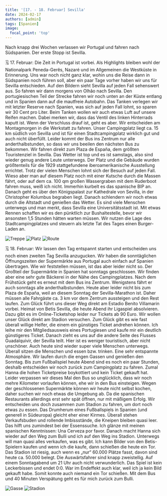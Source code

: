 ```yaml
---
title: '[17. - 18. Februar] Sevilla'
date: 2024-02-17
authors: [admin]
tags: [Spanien]
image:
  focal_point: 'top'
---
```

Nach knapp drei Wochen verlassen wir Portugal und fahren nach Südspanien. Der erste Stopp ist Sevilla.

<!--more-->

🗓️ 17. Februar: Die Zeit in Portugal ist vorbei. Als Highlights bleiben wohl der Nationalpark Peneda-Gerês, Nazaré und im Allgemeinen die Westküste in Erinnerung. Uns war noch nicht ganz klar, wohin uns die Reise dann in Südspanien noch führen soll, aber ein paar Tage vorher haben wir uns für Sevilla entschieden. Auf den Bildern sieht Sevilla auf jeden Fall sehenswert aus. So fahren wir dann morgens von Olhâo nach Sevilla. Den portugiesischen Teil der Strecke fahren wir noch unten an der Küste entlang und in Spanien dann auf die mautfreie Autobahn. Das Tanken verlegen wir mit letzter Reserve nach Spanien, was sich auf jeden Fall lohnt, so sparen wir 30 Cent pro Liter. Beim Tanken wollen wir auch etwas Luft auf unsere Reifen machen. Dabei merken wir, dass das Ventil des linken Hinterrads kaputt ist. Wenn der Verschluss drauf ist, geht es aber. Wir entscheiden am Montagmorgen in die Werkstatt zu fahren. Unser Campingplatz liegt ca. 15 km südlich von Sevilla und ist für einen Stadtcampingplatz wirklich gut und auch nicht überfüllt. Leider kommt der Bus ins Zentrum nur alle anderthalbstunden, so dass wir uns beeilen den nächsten Bus zu bekommen. Wir fahren direkt zum Plaza de España, dem größten Touristenziel in Sevilla. Das Wetter ist top und es ist samstags, also sind wieder genug andere Leute unterwegs. Der Platz und die Gebäude wurden größtenteils für die 1929 stattgefundene iberoamerikanische Ausstellung errichtet. Trotz der vielen Menschen lohnt sich der Besuch auf jeden Fall. Wieso aber man auf diesem Platz noch mit einer Kutsche durch die Massen fährt, oder auf dem ca. 100 qm großen Wassergraben mit dem Ruderboot fahren muss, weiß ich nicht. Immerhin kurbelt es das spanische BIP an. Danach geht es über den Königspalast zur Kathedrale von Sevilla, in der Christopher Kolumbus begraben liegt. Danach schlendern wir noch etwas durch die Altstadt und genießen das Wetter. Es sind viele Menschen unterwegs und man merkt, dass Sevilla eine Universitätsstadt ist. Mit etwas Rennen schaffen wir es den pünktlich zur Bushaltestelle, bevor wir ansonsten 1,5 Stunden hätten warten müssen. Wir nutzen die Lage des Stadtcampingplatzes und steuern als letzte Tat des Tages einen Burger-Laden an.  

<img src="Treppe.jpg" alt="Treppe" caption="">

<img src="Platz.jpg" alt="Platz" caption=" ">

<img src="Route_17.02.24.jpg" alt="Route" caption=" ">

🗓️ 18. Februar: Wir lassen den Tag entspannt starten und entscheiden uns noch einen zweiten Tag Sevilla anzugucken. Wir haben die sonntäglichen Öffnungszeiten der Supermärkte aus Portugal auch einfach auf Spanien übertragen. Wie wir feststellen müssen, ist das aber leider nicht so. Der Großteil der Supermärkte in Spanien hat sonntags geschlossen. Wir finden aber eine sehr gute Bäckerei in der Nähe des Campingplatzes. Nach dem Frühstück geht es erneut mit dem Bus ins Zentrum. Wenigstens fährt er auch sonntags alle anderthalbstunden. Heute aber leider nicht bis zum Plaza de España, weil an diesem Sonntag der Sevilla-Marathon ist. Daher müssen alle Fahrgäste ca. 3 km vor dem Zentrum aussteigen und den Rest laufen. Zum Glück führt uns dieser Weg direkt am Estadio Benito Villamarin vorbei. Heimat von Betis Sevilla, die heute Abend ihr Ligaspiel absolvieren. Dazu gibt es im Online-Ticketshop leider nur Tickets ab 90 Euro. Wir wollen unser Glück direkt am Stadion versuchen. Zum Glück gibt es wie fast überall willige Helfer, die einem ein günstiges Ticket andrehen können. Ich leihe mir den Mitgliedsausweis eines Portugiesen und kaufe mir ein deutlich günstigeres Ticket. Danach zieht es uns auf die andere Seite des Flusses Guadalquivir, der Sevilla teilt. Hier ist es weniger touristisch, aber nicht unschöner. Auch heute sind wieder super viele Menschen unterwegs. Überall sitzen die Menschen und essen bzw. trinken. Eine sehr entspannte Atmosphäre. Wir laufen durch die engen Gassen und genießen den Sonntag. Bis zum Fußballspiel heute Abend sind es noch ein paar Stunden, deshalb entscheiden wir noch zurück zum Campingplatz zu fahren. Zumal Hanna die hohen Ticketpreise boykottiert und kein Ticket gekauft hat. Leider verpassen wir dieses Mal den Bus so unglücklich, dass wir noch mehre Kilometer vorlaufen können, ehe wir in den Bus einsteigen. Wegen der geschlossenen Supermärkte können wir heute nicht selbst kochen, daher suchen wir noch etwas die Umgebung ab. Da die spanischen Restaurants allerdings erst sehr spät öffnen, nur mit mäßigem Erfolg. Wir entscheiden uns doch zusammen zum Stadion zu fahren, um dort noch etwas zu essen. Das Drumherum eines Fußballspiels in Spanien (und generell in Südeuropa) gleicht eher einer Kirmes. Überall stehen Verkaufsbuden und rollende Imbissstände, die Kneipen bleiben quasi leer. Das hilft uns zumindest bei der Essenssuche. Ich glänze mit meinen spanischen Kenntnissen: Una Cerveza por favor. Danach macht Hanna sich wieder auf den Weg zum Bulli und ich auf den Weg ins Stadion. Unterwegs will man quasi alles verkaufen, was es gibt. Ich kann Bilder von den Betis-Spielern kaufen und wenn ich die kaufe, dann schießen die heute ein Tor. Das Stadion ist riesig, auch wenn es „nur“ 60.000 Plätze fasst, davon sind heute ca. 50.000 belegt. Die Auswärtsfahrer sind knapp zweistellig. Auf einem Sonntagabend um 21 Uhr auch nicht verwunderlich. Das Spiel ist kein Leckerbissen und endet 0:0. War im Endeffekt auch klar, weil ich ja kein Bild gekauft habe. Somit konnte auch niemand ein Tor schießen. Mit dem Bus und 40 Minuten Verspätung geht es für mich zurück zum Bulli.

<img src="Gasse.jpg" alt="Gasse" caption="">

<img src="Stadion.jpg" alt="Stadion" caption="">